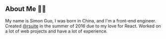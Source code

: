 ## About Me 👨‍💻‍

My name is Simon Guo, I was born in China, and I'm a front-end engineer. Created [@rsuite](https://rsuitejs.com/) in the summer of 2016 due to my love for React. Worked on a lot of web projects and have a lot of experience.
